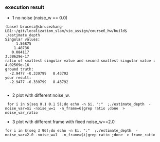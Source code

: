 ### execution result
* 1 no noise (noise_w == 0.0)
```
(base) brucesz@sbrucezhang-LB1:~/git/localization_slam/vio_assign/course6_hw/build$ ./estimate_depth 
Singular values: 
     1.56875
    1.48736
   0.084117
3.38629e-17
ratio of smallest singular value and second smallest singular value : 4.02569e-16
ground truth: 
  -2.9477 -0.330799   8.43792
your result: 
  -2.9477 -0.330799   8.43792


```

* 2 plot with different noise_w.
```
 for i in $(seq 0.1 0.1 5);do echo -n $i, ":"  ;./estimate_depth  -noise_var=$i -noise_w=1  -n_frame=6|grep ratio ;done  > noise_var_ratio

```

* 3 plot with different frame with fixed noise_w==2.0
```
for i in $(seq 3 96);do echo -n $i, ":"  ;./estimate_depth  -noise_var=2.0 -noise_w=1  -n_frame=$i|grep ratio ;done  > frame_ratio
```


